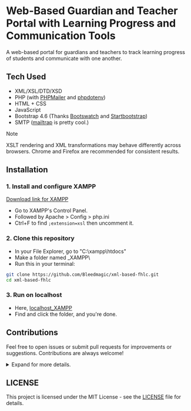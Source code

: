 # Web-Based Guardian and Teacher Portal with Learning Progress and Communication Tools

A web-based portal for guardians and teachers to track learning progress of students and communicate with one another.

## Tech Used

- XML/XSL/DTD/XSD
- PHP (with [PHPMailer](https://github.com/PHPMailer/PHPMailer) and [phpdotenv](https://github.com/vlucas/phpdotenv))
- HTML + CSS
- JavaScript
- Bootstrap 4.6 (Thanks [Bootswatch](https://bootswatch.com/4/) and [Startbootstrap](https://startbootstrap.com/))
- SMTP ([mailtrap](https://mailtrap.io/) is pretty cool.)

> [!NOTE]
> XSLT rendering and XML transformations may behave differently across browsers. Chrome and Firefox are recommended for consistent results.

## Installation

### 1. Install and configure XAMPP

[Download link for XAMPP](https://www.apachefriends.org/download.html)

- Go to XAMPP's Control Panel.
- Followed by Apache > Config > php.ini
- Ctrl+F to find `;extension=xsl` then uncomment it.
<!-- - Similarly, find `;extension=sqlite3` then uncomment it. -->

### 2. Clone this repository

- In your File Explorer, go to "C:\xampp\htdocs"
- Make a folder named _XAMPP\
- Run this in your terminal:

```bash
git clone https://github.com/Bleedmagic/xml-based-fhlc.git
cd xml-based-fhlc
```

### 3. Run on localhost

- Here, [localhost_XAMPP](http://localhost/_XAMPP/)
- Find and click the folder, and you're done.

## Contributions

Feel free to open issues or submit pull requests for improvements or suggestions. Contributions are always welcome!

<details>

<summary>Expand for more details.</summary>

### How to Contribute (Step-by-Step)

#### Setting Up Git

Install Git: <https://git-scm.com/download/win>

#### Clone the Repository

`git clone https://github.com/Bleedmagic/xml-based-fhlc.git`

`cd xml-based-fhlc`

#### If Branches Are Already Established

`git fetch`

`git checkout feat-facade`

#### If Not, Create a New Branch

Ensure you're on the latest main branch:

`git checkout main`

`git pull origin main`

Make a branch, and give it a descriptive name based on your task:

`git checkout -b feat-username-task`

Publish your branch:

`git push -u origin feat-username-task`

#### Make Your Changes

- Edit the files you need.
- Save your work often.
- Avoid editing files others are working on unless necessary.

#### Add and Commit Your Changes

`git add .`

`git commit -m "Add: your change description"`

#### Pull Latest Changes from Main (Optional but Recommended)

  Before pushing, update your branch:

`git pull origin main`

#### Push Your Branch to GitHub

`git push --set-upstream origin feat-username-task` (For first time)

`git push` or `git pull` afterwards

#### Open a Pull Request

- Go to the repository on GitHub.
- Click the "Pull Requests" tab.
- Click "New Pull Request" and compare your branch with main.
- Add a clear title and description of your changes.
- Submit the pull request.

#### Wait for Review & Merge

- Another team member (or the team lead) will review and approve.
- Once approved, it’ll be merged into main.

#### To Update Branch (If Needed)

`git checkout feat-username-task`

`git pull origin main`

---

### Additional Stuff

<details>

<summary>Here are some answers to some questions.</summary>

#### **Note**

  Your local repo is the copy of the project on your own computer.

  A remote is a shared copy that lives online (e.g. <https://github.com/Bleedmagic/xml-based-fhlc.git>) and allows you and your team to collaborate.

`git push origin main`

- "Push my local main branch to the origin remote (usually GitHub)."

`git pull origin main`

- "Fetch and merge the latest changes from the remote main branch into my local one."

#### **Test a Pull Request**

```bash
git fetch origin
git checkout feat-username-task
git pull origin feat-username-task
```

#### **Syncing main After Merging on GitHub**

  After merging on the GitHub website:

```bash
git checkout main
git pull origin main             # Sync your local main with remote
```

#### **Keeping Your Branch Updated with Remote main**

```bash
git checkout feat-dashboard
git pull origin main            # This fetches + merges
git push origin feat-dashboard  # optional, if you want to push the updated branch
```

#### **Cleaning Up Before Switching Branches**

```bash
git restore .
git clean -fd
```

> [!WARNING]
> These commands are destructive, and you will lose any uncommitted or untracked work.

#### **Deleting a Branch**

```bash
git branch -d branch-name             # Delete local branch
git push origin -d branch-name        # Delete remote branch
```

#### **Stashing Changes**

```bash
git stash                            # Save uncommitted changes
git stash pop                        # Reapply stashed changes

# Additional for Stash Management

git stash list
git stash drop
```

#### **Undo all uncommitted changes in the whole project**

`git restore .`

#### **Undo staged changes but keep edits in working directory**

`git reset`

#### **Optional Safety Net**

`git branch backup-main main`

#### **Others**

```bash
git fetch origin             # Get latest remote changes (no merge)

git status             # Check current branch and changes
```

</details>

### Guidelines

- Make small, focused commits.
- Use clear, descriptive commit messages.
- Never push directly to main.
- Communicate if you're editing shared files.
- If unsure about Git commands, ask or check the included cheat sheet.

</details>

## LICENSE

This project is licensed under the MIT License - see the [LICENSE](LICENSE) file for details.
